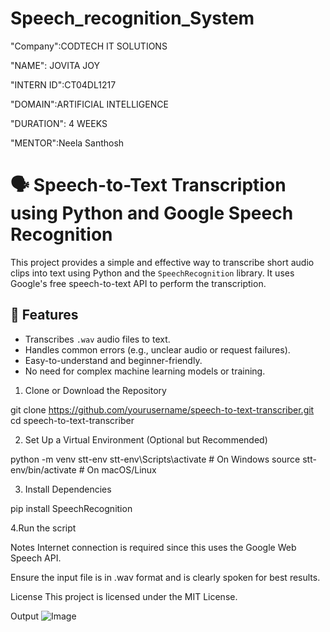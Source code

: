 # Speech_recognition_System

"Company":CODTECH IT SOLUTIONS

"NAME": JOVITA JOY

"INTERN ID":CT04DL1217

"DOMAIN":ARTIFICIAL INTELLIGENCE

"DURATION": 4 WEEKS

"MENTOR":Neela Santhosh

# 🗣️ Speech-to-Text Transcription using Python and Google Speech Recognition

This project provides a simple and effective way to transcribe short audio clips into text using Python and the `SpeechRecognition` library. It uses Google's free speech-to-text API to perform the transcription.

## 📌 Features

- Transcribes `.wav` audio files to text.
- Handles common errors (e.g., unclear audio or request failures).
- Easy-to-understand and beginner-friendly.
- No need for complex machine learning models or training.

1. Clone or Download the Repository

git clone https://github.com/yourusername/speech-to-text-transcriber.git
cd speech-to-text-transcriber

 2. Set Up a Virtual Environment (Optional but Recommended)

python -m venv stt-env
stt-env\Scripts\activate      # On Windows
source stt-env/bin/activate   # On macOS/Linux

3. Install Dependencies

pip install SpeechRecognition

4.Run the script

 Notes
Internet connection is required since this uses the Google Web Speech API.

Ensure the input file is in .wav format and is clearly spoken for best results.

License
This project is licensed under the MIT License.

Output
![Image](https://github.com/user-attachments/assets/cdf58192-0295-4fa5-bd10-afe3b25a5fee)
